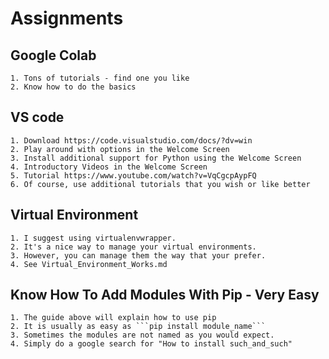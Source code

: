# Assignments

## Google Colab
    1. Tons of tutorials - find one you like
    2. Know how to do the basics
## VS code
    1. Download https://code.visualstudio.com/docs/?dv=win
    2. Play around with options in the Welcome Screen
    3. Install additional support for Python using the Welcome Screen
    4. Introductory Videos in the Welcome Screen
    5. Tutorial https://www.youtube.com/watch?v=VqCgcpAypFQ
    6. Of course, use additional tutorials that you wish or like better
## Virtual Environment
    1. I suggest using virtualenvwrapper.
    2. It's a nice way to manage your virtual environments.
    3. However, you can manage them the way that your prefer.
    4. See Virtual_Environment_Works.md
## Know How To Add Modules With Pip - Very Easy
    1. The guide above will explain how to use pip
    2. It is usually as easy as ```pip install module_name```
    3. Sometimes the modules are not named as you would expect.
    4. Simply do a google search for "How to install such_and_such"